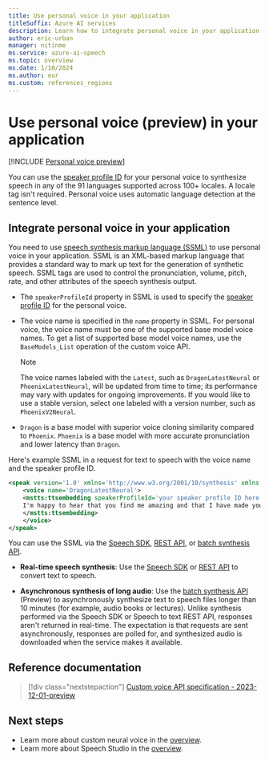 ```yaml
---
title: Use personal voice in your application
titleSuffix: Azure AI services
description: Learn how to integrate personal voice in your application.
author: eric-urban
manager: nitinme
ms.service: azure-ai-speech
ms.topic: overview
ms.date: 1/10/2024
ms.author: eur
ms.custom: references_regions
---
```


# Use personal voice (preview) in your application

[!INCLUDE [Personal voice preview](./includes/previews/preview-personal-voice.md)]

You can use the [speaker profile ID](./personal-voice-create-voice.md) for your personal voice to synthesize speech in any of the 91 languages supported across 100+ locales. A locale tag isn't required. Personal voice uses automatic language detection at the sentence level. 

## Integrate personal voice in your application

You need to use [speech synthesis markup language (SSML)](./speech-synthesis-markup-voice.md#speaker-profile-id) to use personal voice in your application. SSML is an XML-based markup language that provides a standard way to mark up text for the generation of synthetic speech. SSML tags are used to control the pronunciation, volume, pitch, rate, and other attributes of the speech synthesis output.

- The `speakerProfileId` property in SSML is used to specify the [speaker profile ID](./personal-voice-create-voice.md) for the personal voice.

- The voice name is specified in the `name` property in SSML. For personal voice, the voice name must be one of the supported base model voice names. To get a list of supported base model voice names, use the `BaseModels_List` operation of the custom voice API.
  
  > [!NOTE]
  > The voice names labeled with the `Latest`, such as `DragonLatestNeural` or `PhoenixLatestNeural`, will be updated from time to time; its performance may vary with updates for ongoing improvements. If you would like to use a stable version, select one labeled with a version number, such as `PhoenixV2Neural`.

- `Dragon` is a base model with superior voice cloning similarity compared to `Phoenix`. `Phoenix` is a base model with more accurate pronunciation and lower latency than `Dragon`.  
  
Here's example SSML in a request for text to speech with the voice name and the speaker profile ID. 

```xml
<speak version='1.0' xmlns='http://www.w3.org/2001/10/synthesis' xmlns:mstts='http://www.w3.org/2001/mstts' xml:lang='en-US'>
    <voice name='DragonLatestNeural'> 
    <mstts:ttsembedding speakerProfileId='your speaker profile ID here'> 
    I'm happy to hear that you find me amazing and that I have made your trip planning easier and more fun. 我很高兴听到你觉得我很了不起，我让你的旅行计划更轻松、更有趣。Je suis heureux d'apprendre que vous me trouvez incroyable et que j'ai rendu la planification de votre voyage plus facile et plus amusante.  
    </mstts:ttsembedding> 
    </voice> 
</speak> 
```

You can use the SSML via the [Speech SDK](./get-started-text-to-speech.md), [REST API](rest-text-to-speech.md), or [batch synthesis API](batch-synthesis.md).

* **Real-time speech synthesis**: Use the [Speech SDK](./get-started-text-to-speech.md) or [REST API](rest-text-to-speech.md) to convert text to speech.

* **Asynchronous synthesis of long audio**: Use the [batch synthesis API](batch-synthesis.md) (Preview) to asynchronously synthesize text to speech files longer than 10 minutes (for example, audio books or lectures). Unlike synthesis performed via the Speech SDK or Speech to text REST API, responses aren't returned in real-time. The expectation is that requests are sent asynchronously, responses are polled for, and synthesized audio is downloaded when the service makes it available.

## Reference documentation

> [!div class="nextstepaction"]
> [Custom voice API specification - 2023-12-01-preview](https://github.com/Azure/azure-rest-api-specs/blob/main/specification/cognitiveservices/data-plane/Speech/TextToSpeech/preview/2023-12-01-preview/texttospeech.json/)

## Next steps

- Learn more about custom neural voice in the [overview](custom-neural-voice.md).
- Learn more about Speech Studio in the [overview](speech-studio-overview.md).
